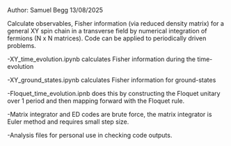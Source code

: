 Author: Samuel Begg 
13/08/2025

Calculate observables, Fisher information (via reduced density matrix) for a general XY spin chain in a transverse field by numerical integration of fermions (N x N matrices). Code can be applied to periodically driven problems. 

-XY_time_evolution.ipynb calculates Fisher information during the time-evolution

-XY_ground_states.ipynb calculates Fisher information for ground-states

-Floquet_time_evolution.ipnb does this by constructing the Floquet unitary over 1 period and then mapping forward with the Floquet rule.

-Matrix integrator and ED codes are brute force, the matrix integrator is Euler method and requires small step size.

-Analysis files for personal use in checking code outputs. 

